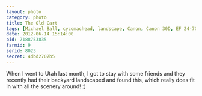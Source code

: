 ```yaml
---
layout: photo
category: photo
title: The Old Cart
tags: [Michael Ball, cycomachead, landscape, Canon, Canon 30D, EF 24-70 f2.8L, cart, HDR, HDRI, Utah, nature, wood, rocks, clouds, sky, Virgin, Utah, National Park, nature, Springdale]
date: 2012-06-14 15:14:00
pid: 7188753835
farmid: 9
serid: 8023
secret: 4dbd2707b5
---
```


When I went to Utah last month, I got to stay with some friends and they recently had their backyard landscaped and found this, which really does fit in with all the scenery around! :)
